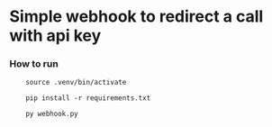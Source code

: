 # Simple webhook to redirect a call with api key

### How to run

```
    source .venv/bin/activate
    
    pip install -r requirements.txt

    py webhook.py
```